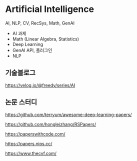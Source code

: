 # Artificial Intelligence
AI, NLP, CV, RecSys, Math, GenAI

- AI 과제
- Math (Linear Algebra, Statistics)
- Deep Learning
- GenAI API, 플러그인
- NLP


## 기술블로그
https://velog.io/@freedy/series/AI


## 논문 스터디
https://github.com/terryum/awesome-deep-learning-papers/

https://github.com/hongleizhang/RSPapers/

https://paperswithcode.com/

https://papers.nips.cc/

https://www.thecvf.com/
